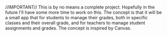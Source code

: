 //IMPORTANT// This is by no means a complete project. Hopefully in the future I'll have some more time to work on this. The concept is that it will be a small app that for students to manage their grades, both in specific classes and their overall grade, and for teachers to manage student assignments and grades. The concept is inspired by Canvas. 
